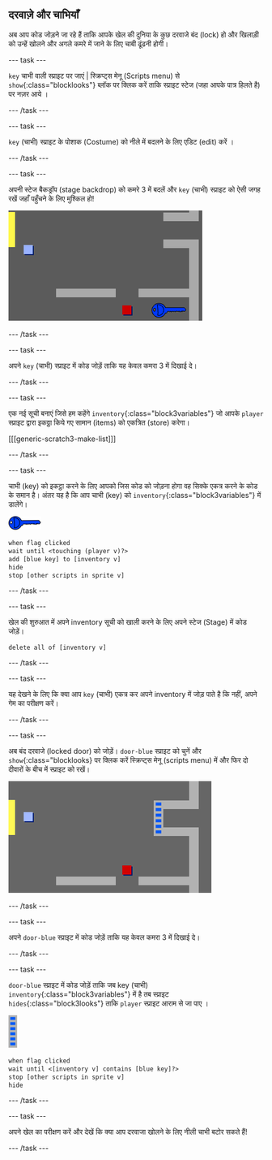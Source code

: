 ## दरवाज़े और चाभियाँ

अब आप कोड जोड़ने जा रहे हैं ताकि आपके खेल की दुनिया के कुछ दरवाजे बंद (lock) हो और खिलाड़ी को उन्हें खोलने और अगले कमरे में जाने के लिए चाबी ढूंढनी होगी।

--- task ---

`key` चाभी वाली स्प्राइट पर जाएं | स्क्रिप्ट्स मेनू (Scripts menu) से `show`{:class="blocklooks"} ब्लॉक पर क्लिक करें ताकि स्प्राइट स्टेज (जहा आपके पात्र हिलते है) पर नज़र आये ।

--- /task ---

--- task ---

`key` (चाभी) स्प्राइट के पोशाक (Costume) को नीले में बदलने के लिए एडिट (edit) करें ।

--- /task ---

--- task ---

अपनी स्टेज बैकड्रॉप (stage backdrop) को कमरे 3 में बदलें और `key` (चाभी) स्प्राइट को ऐसी जगह रखें जहाँ पहुँचने के लिए मुश्किल हो!

![screenshot](images/world-key.png)

--- /task ---

--- task ---

अपने `key` (चाभी) स्प्राइट में कोड जोड़ें ताकि यह केवल कमरा 3 में दिखाई दे।

--- /task ---

--- task ---

एक नई सूची बनाएं जिसे हम कहेंगे `inventory`{:class="block3variables"} जो आपके `player` स्प्राइट द्वारा इकठ्ठा किये गए सामान (items) को एकत्रित (store) करेगा।

[[[generic-scratch3-make-list]]]

--- /task ---

--- task ---

चाभी (key) को इकट्ठा करने के लिए आपको जिस कोड को जोड़ना होगा वह सिक्के एकत्र करने के कोड के समान है। अंतर यह है कि आप चाभी (key) को `inventory`{:class="block3variables"} में डालेंगे।

![key](images/key.png)

```blocks3
when flag clicked
wait until <touching (player v)?>
add [blue key] to [inventory v]
hide
stop [other scripts in sprite v]
```

--- /task ---

--- task ---

खेल की शुरुआत में अपने inventory सूची को खाली करने के लिए अपने स्टेज (Stage) में कोड जोड़ें।

```blocks3
delete all of [inventory v]
```

--- /task ---

--- task ---

यह देखने के लिए कि क्या आप `key` (चाभी) एकत्र कर अपने inventory में जोड़ पाते है कि नहीं, अपने गेम का परीक्षण करें।

--- /task ---

--- task ---

अब बंद दरवाजे (locked door) को जोड़ें। `door-blue` स्प्राइट को चुनें और `show`{:class="blocklooks} पर क्लिक करें स्क्रिप्ट्स मेनू (scripts menu) में और फिर दो दीवारों के बीच में स्प्राइट को रखें।

![screenshot](images/world-door.png)

--- /task ---

--- task ---

अपने `door-blue` स्प्राइट में कोड जोड़ें ताकि यह केवल कमरा 3 में दिखाई दे।

--- /task ---

--- task ---

`door-blue` स्प्राइट में कोड जोड़ें ताकि जब key (चाभी) `inventory`{:class="block3variables"} में है तब स्प्राइट `hides`{:class="block3looks"} ताकि `player` स्प्राइट आराम से जा पाए ।

![door](images/door.png)

```blocks3
when flag clicked
wait until <[inventory v] contains [blue key]?>
stop [other scripts in sprite v]
hide
```

--- /task ---

--- task ---

अपने खेल का परीक्षण करें और देखें कि क्या आप दरवाजा खोलने के लिए नीली चाभी बटोर सकते हैं!

--- /task ---